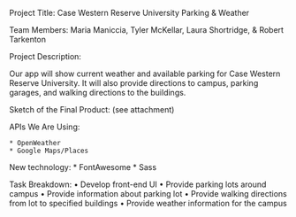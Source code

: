 Project Title: Case Western Reserve University Parking & Weather 

Team Members: 
	Maria Maniccia, 
	Tyler McKellar, 
	Laura Shortridge, 
	& Robert Tarkenton

Project Description:

Our app will show current weather and available parking for Case Western Reserve University. 
It will also provide directions to campus, parking garages, and walking directions to the buildings. 

Sketch of the Final Product: (see attachment)

APIs We Are Using:

    * OpenWeather
    * Google Maps/Places

New technology: 
    * FontAwesome
    * Sass

Task Breakdown:
    • Develop front-end UI
    • Provide parking lots around campus
    • Provide information about parking lot
    • Provide walking directions from lot to specified buildings
    • Provide weather information for the campus
